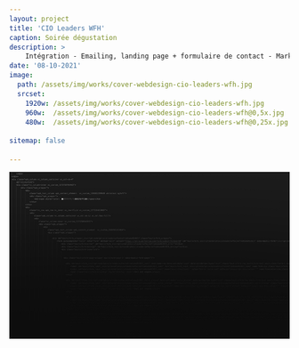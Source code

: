 ```yaml
---
layout: project
title: 'CIO Leaders WFH'
caption: Soirée dégustation 
description: >
    Intégration - Emailing, landing page + formulaire de contact - Marketing automation
date: '08-10-2021'
image: 
  path: /assets/img/works/cover-webdesign-cio-leaders-wfh.jpg
  srcset: 
    1920w: /assets/img/works/cover-webdesign-cio-leaders-wfh.jpg
    960w:  /assets/img/works/cover-webdesign-cio-leaders-wfh@0,5x.jpg
    480w:  /assets/img/works/cover-webdesign-cio-leaders-wfh@0,25x.jpg

sitemap: false

---
```


![Intégration invitation + landing page - marketing automation](/assets/img/works/code-cio-leaders-campaign.jpg)